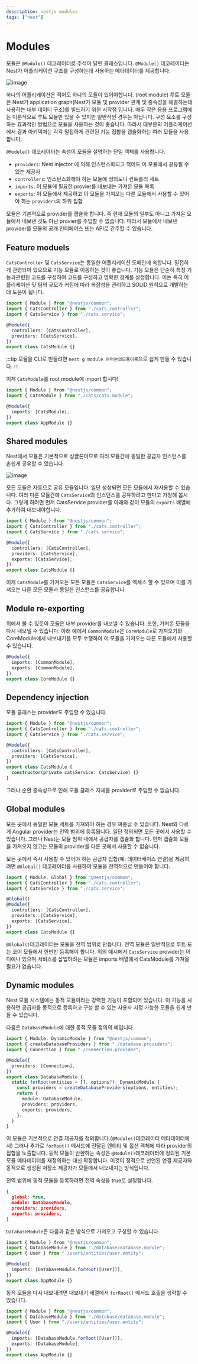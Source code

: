 ```yaml
---
description: nestjs modules
tags: ["nest"]
---
```


# Modules

모듈은 `@Module()` 데코레이터로 주석이 달린 클래스입니다. `@Module()` 데코레이터는 Nest가 어플리케이션 구조를 구성하는데 사용하는 메타데이터를 제공합니다.

![image](https://user-images.githubusercontent.com/63354527/152672747-bebc63b2-0475-4fac-a446-ee8c92c09228.png)

하나의 어플리케이션은 적어도 하나의 모듈이 있어야합니다. (root module) 루트 모듈은 Nest가 application graph(Nest가 모듈 및 provider 관계 및 종속성을 해결하는데 사용하는 내부 데이터 구조)를 빌드하기 위한 시작점 입니다. 매우 작은 응용 프로그램에는 이론적으로 루트 모듈만 있을 수 있지만 일반적인 경우는 아닙니다. 구성 요소를 구성하는 효과적인 방법으로 모듈을 사용하는 것이 좋습니다. 따라서 대부분의 어플리케이션에서 결과 아키텍처는 각각 밀접하게 관련된 기능 집합을 캡슐화하는 여러 모듈을 사용합니다.

`@Module()` 데코레이터는 속성이 모듈을 설명하는 단일 객체를 사용합니다.

- `providers`: Nest injector 에 의해 인스턴스화되고 적어도 이 모듈에서 공유될 수 있는 제공자
- `controllers`: 인스턴스화해야 하는 모듈에 정의도니 컨트롤러 세트
- `imports`: 이 모듈에 필요한 provier를 내보내는 가져온 모듈 목록
- `exports`: 이 모듈에서 제공하고 이 모듈을 가져오는 다른 모듈에서 사용할 수 있어야 하는 `providers`의 하위 집합

모듈은 기본적으로 provider를 캡슐화 합니다. 즉 현재 모듈의 일부도 아니고 가져온 모듈에서 내보낸 것도 아닌 provier를 주입할 수 없습니다. 따라서 모듈에서 내보낸 provider를 모듈의 공개 인터페이스 또는 API로 간주할 수 있습니다.

## Feature moduels

`CatsController` 및 `CatsService`는 동일한 어플리케이션 도메인에 속합니다. 밀접하게 관련되어 있으므로 기능 모듈로 이동하는 것이 좋습니다. 기능 모듈은 단순히 특정 기능과관련된 코드를 구성하여 코드를 구성하고 명확한 경계를 설정합니다. 이는 특히 어플리케이션 및 팀의 규모가 커짐에 따라 복잡성을 관리하고 SOLID 원칙으로 개발하는데 도움이 됩니다.

```typescript
import { Module } from "@nestjs/common";
import { CatsController } from "./cats.controller";
import { CatsService } from "./cats.service";

@Module({
  controllers: [CatsController],
  providers: [CatsService],
})
export class CatsModule {}
```

:::tip
모듈을 CLI로 만들려면 `nest g module 여러분의모듈이름`으로 쉽게 만들 수 있습니다.
:::

이제 `CatsModule`를 root module에 import 합시다!

```typescript
import { Module } from "@nestjs/common";
import { CatsModule } from "./cats/cats.module";

@Module({
  imports: [CatsModule],
})
export class AppModule {}
```

## Shared modules

Nest에서 모듈은 기본적으로 싱글톤이므로 여러 모듈간에 동일한 공급자 인스턴스를 손쉽게 공유할 수 있습니다.

![image](https://user-images.githubusercontent.com/63354527/152673443-ac47cce1-e1f4-47bd-b0ac-d85cc621fd6b.png)

모든 모듈은 자동으로 공유 모듈입니다. 일단 생성되면 모든 모듈에서 재사용할 수 있습니다. 여러 다른 모듈간에 `CatsService`의 인스턴스를 공유하려고 한다고 가정해 봅시다. 그렇게 하려면 먼저 CatsService provider를 아래와 같이 모듈의 `exports` 배열에 추가하여 내보내야합니다.

```typescript
import { Module } from "@nestjs/common";
import { CatsController } from "./cats.controller";
import { CatsService } from "./cats.service";

@Module({
  controllers: [CatsController],
  providers: [CatsService],
  exports: [CatsService],
})
export class CatsModule {}
```

이제 `CatsModule`를 가져오는 모든 모듈은 `CatsService`를 엑세스 할 수 있으며 이를 가져오는 다른 모든 모듈과 동일한 인스턴스를 공유합니다.

## Module re-exporting

위에서 볼 수 있듯이 모듈은 내부 provider를 내보낼 수 있습니다. 또한, 가져온 모듈을 다시 내보낼 수 있습니다. 아래 예에서 `CommonModule`은 `CoreModule`로 가져오기와 CoreModule에서 내보내기를 모두 수행하여 이 모듈을 가져오는 다른 모듈에서 사용할 수 있습니다.

```typescript
@Module({
  imports: [CommonModule],
  exports: [CommonModule],
})
export class CoreModule {}
```

## Dependency injection

모듈 클래스는 provider도 주입할 수 있습니다.

```typescript
import { Module } from "@nestjs/common";
import { CatsController } from "./cats.controller";
import { CatsService } from "./cats.service";

@Module({
  controllers: [CatsController],
  providers: [CatsService],
})
export class CatsModule {
  constructor(private catsService: CatsService) {}
}
```

그러나 순환 종속성으로 인해 모듈 클래스 자체를 provider로 주입할 수 없습니다.

## Global modules

모든 곳에서 동일한 모듈 세트를 가져와야 하는 경우 짜증날 수 있습니다. Nest와 다르게 Angular provider는 전역 범위에 등록됩니다. 일단 정의되면 모든 곳에서 사용할 수 있습니다. 그러나 Nest는 모듈 범위 내에서 공급자를 캡슐화 합니다. 먼저 캡슐화 모듈을 가져오지 않고는 모듈의 provider를 다른 곳에서 사용할 수 없습니다.

모든 곳에서 즉시 사용할 수 있어야 하는 공급자 집합(예: 데이터베이스 연결)을 제공하려면 `@Global()` 데코레이터를 사용하여 모듈을 전역적으로 만들어야 합니다.

```typescript
import { Module, Global } from "@nestjs/common";
import { CatsController } from "./cats.controller";
import { CatsService } from "./cats.service";

@Global()
@Module({
  controllers: [CatsController],
  providers: [CatsService],
  exports: [CatsService],
})
export class CatsModule {}
```

`@Global()`데코레이터는 모듈을 전역 범위로 만듭니다. 전역 모듈은 일반적으로 루트 또는 코어 모듈에서 한번만 등록해야 합니다. 위의 예시에서 `CatsService` provider는 어디에나 있으며 서비스를 삽입하려는 모듈은 imports 배열에서 CatsModule를 가져올 필요가 없습니다.

## Dynamic modules

Nest 모듈 시스템에는 동적 모듈이라는 강력한 기능이 포함되어 있습니다. 이 기능을 사용하면 공급자를 동적으로 등록하고 구성 할 수 있는 사용자 지정 가능한 모듈을 쉽게 만들 수 있습니다.

다음은 `DatabaseModule`에 대한 동적 모듈 정의의 예입니다.

```typescript
import { Module, DynamicModule } from "@nestjs/common";
import { createDatabaseProviders } from "./database.providers";
import { Connection } from "./connection.provider";

@Module({
  providers: [Connection],
})
export class DatabaseModule {
  static forRoot(entities = [], options?): DynamicModule {
    const providers = createDatabaseProviders(options, entities);
    return {
      module: DatabaseModule,
      providers: providers,
      exports: providers,
    };
  }
}
```

이 모듈은 기본적으로 연결 제공자를 정의합니다.(`@Module()`데코레이터 메타데이터에서) 그러나 추가로 `forRoot()` 메서드에 전달된 엔티티 및 옵션 객체에 따라 provider의 집합을 노출합니다. 동적 모듈이 반환하는 속성은 `@Module()`데코레이터에 정의된 기본 모듈 메타데이터를 재정의하는 대신 확장합니다. 이것이 정적으로 선언된 연결 제공자와 동적으로 생성된 저장소 제공자가 모듈에서 내보내지는 방식입니다.

전역 범위에 동적 모듈을 등록하려면 전역 속성을 true로 설정합니다.

```json
{
  global: true,
  module: DatabaseModule,
  providers: providers,
  exports: providers,
}

```

`DatabaseModule`은 다음과 같은 방식으로 가져오고 구성할 수 있습니다.

```typescript
import { Module } from "@nestjs/common";
import { DatabaseModule } from "./database/database.module";
import { User } from "./users/entities/user.entity";

@Module({
  imports: [DatabaseModule.forRoot([User])],
})
export class AppModule {}
```

동적 모듈을 다시 내보내려면 내보내기 배열에서 `forRoot()` 메서드 호출을 생략할 수 있습니다.

```typescript
import { Module } from "@nestjs/common";
import { DatabaseModule } from "./database/database.module";
import { User } from "./users/entities/user.entity";

@Module({
  imports: [DatabaseModule.forRoot([User])],
  exports: [DatabaseModule],
})
export class AppModule {}
```
